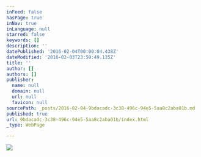 ```yaml
---
inFeed: false
hasPage: true
inNav: true
inLanguage: null
starred: false
keywords: []
description: ''
datePublished: '2016-02-04T00:00:04.438Z'
dateModified: '2016-02-03T23:59:49.135Z'
title: ''
author: []
authors: []
publisher:
  name: null
  domain: null
  url: null
  favicon: null
sourcePath: _posts/2016-02-04-9bdacadc-3c38-496c-94e5-5aa8c2aba01b.md
published: true
url: 9bdacadc-3c38-496c-94e5-5aa8c2aba01b/index.html
_type: WebPage

---
```

![](https://the-grid-user-content.s3-us-west-2.amazonaws.com/57ff4f05-2724-4d6c-8b5e-2da0f8d9b989.jpg)